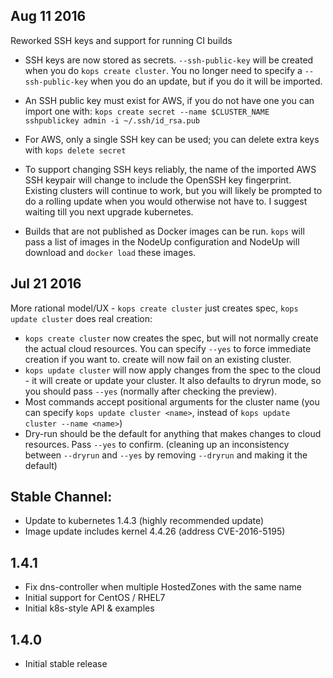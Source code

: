 ## Aug 11 2016

Reworked SSH keys and support for running CI builds

* SSH keys are now stored as secrets.  `--ssh-public-key` will be created when you do `kops create cluster`.
  You no longer need to specify a `--ssh-public-key` when you do an update, but if you do it will be imported.
* An SSH public key must exist for AWS, if you do not have one you can import one with:
  `kops create secret --name $CLUSTER_NAME sshpublickey admin -i ~/.ssh/id_rsa.pub`
* For AWS, only a single SSH key can be used; you can delete extra keys with `kops delete secret`
* To support changing SSH keys reliably, the name of the imported AWS SSH keypair will change to include
  the OpenSSH key fingerprint.  Existing clusters will continue to work, but you will likely be prompted to
  do a rolling update when you would otherwise not have to.  I suggest waiting till you next upgrade kubernetes.

* Builds that are not published as Docker images can be run.  `kops` will pass a list of images in the NodeUp
  configuration and NodeUp will download and `docker load` these images.

## Jul 21 2016

More rational model/UX - `kops create cluster` just creates spec, `kops update cluster` does real creation:

* `kops create cluster` now creates the spec, but will not normally create the actual cloud resources.  You can
  specify `--yes` to force immediate creation if you want to.  create will now fail on an existing cluster.
* `kops update cluster` will now apply changes from the spec to the cloud - it will create or update your cluster.
  It also defaults to dryrun mode, so you should pass `--yes` (normally after checking the preview).
* Most commands accept positional arguments for the cluster name (you can specify `kops update cluster <name>`,
  instead of `kops update cluster --name <name>`)
* Dry-run should be the default for anything that makes changes to cloud resources.  Pass `--yes` to confirm.
  (cleaning up an inconsistency between `--dryrun` and `--yes` by removing `--dryrun` and making it the default)

## Stable Channel:

* Update to kubernetes 1.4.3 (highly recommended update)
* Image update includes kernel 4.4.26 (address CVE-2016-5195)

## 1.4.1

* Fix dns-controller when multiple HostedZones with the same name
* Initial support for CentOS / RHEL7
* Initial k8s-style API & examples

## 1.4.0

* Initial stable release

